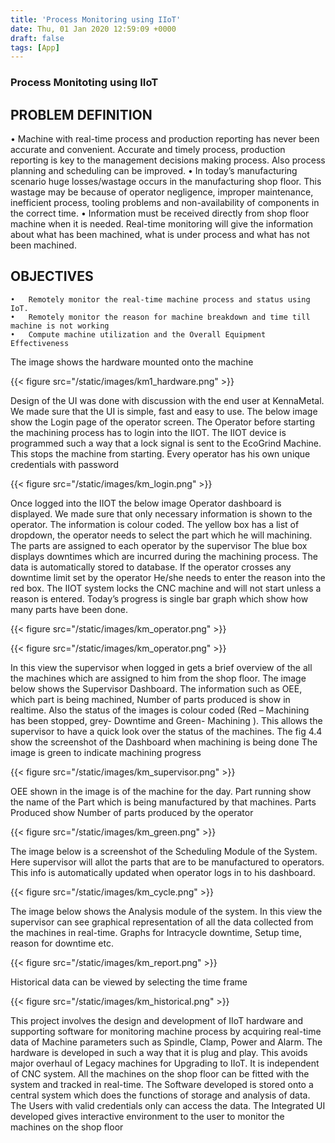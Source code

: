 ```yaml
---
title: 'Process Monitoring using IIoT'
date: Thu, 01 Jan 2020 12:59:09 +0000
draft: false
tags: [App]
---
```


### Process Monitoting using IIoT


## PROBLEM DEFINITION
   •	Machine with real-time process and production reporting has never been accurate and convenient. Accurate and timely process, production reporting is key to the management decisions making process. Also process planning and scheduling can be improved. 
   •	In today’s manufacturing scenario huge losses/wastage occurs in the manufacturing shop floor. This wastage may be because of operator negligence, improper maintenance, inefficient process, tooling problems and non-availability of components in the correct time. 
   •	Information must be received directly from shop floor machine when it is needed. Real-time monitoring will give the information about what has been machined, what is under process and what has not been machined. 

##  OBJECTIVES
    •	Remotely monitor the real-time machine process and status using IoT. 
    •	Remotely monitor the reason for machine breakdown and time till machine is not working 
    •	Compute machine utilization and the Overall Equipment Effectiveness

The image shows the hardware mounted onto the machine

{{< figure src="/static/images/km1_hardware.png"  >}}


Design of the UI was done with discussion with the end user at KennaMetal. We made sure that the UI is simple, fast and easy to use. The below image show the Login page of the operator screen. The Operator before starting the machining process has to login into the IIOT. The IIOT device is programmed such a way that a lock signal is sent to the EcoGrind Machine. This stops the machine from starting. Every operator has his own unique credentials with password

{{< figure src="/static/images/km_login.png"  >}}


Once logged into the IIOT the below image Operator dashboard is displayed. We made sure that only necessary information is shown to the operator. The information is colour coded. The yellow box has a list of dropdown, the operator needs to select the part which he will machining. The parts are assigned to each operator by the supervisor The blue box displays downtimes which are incurred during the machining process. The data is automatically stored to database. If the operator crosses any downtime limit set by the operator He/she needs to enter the reason into the red box. The IIOT system locks the CNC machine and will not start unless a reason is entered. Today’s progress is single bar graph which show how many parts have been done.


{{< figure src="/static/images/km_operator.png"  >}}

{{< figure src="/static/images/km_operator.png"  >}}

In this view the supervisor when logged in gets a brief overview of the all the machines which are assigned to him from the shop floor. The image below shows the Supervisor Dashboard. The information such as  OEE, which part is being machined, Number of parts produced is show in realtime. Also the status of the images is colour coded (Red – Machining has been stopped, grey- Downtime and Green- Machining ). This allows the supervisor to have a quick look over the status of the machines. The fig 4.4 show the screenshot of the Dashboard when machining is being done The image is green to indicate machining progress

{{< figure src="/static/images/km_supervisor.png"  >}}

OEE shown in the image is of the machine for the day. Part running show the name of the Part which is being manufactured by that machines. Parts Produced show Number of parts produced by the operator

{{< figure src="/static/images/km_green.png"  >}}


The image below is a screenshot of the Scheduling Module of the System. Here supervisor will allot the parts that are to be manufactured to  operators. This info is automatically updated when operator logs in to his dashboard.

{{< figure src="/static/images/km_cycle.png"  >}}

The image below shows the Analysis module of the system. In this view the supervisor can see graphical representation of all the data collected from the machines in real-time. Graphs for Intracycle downtime, Setup time, reason for downtime etc. 


{{< figure src="/static/images/km_report.png"  >}}


Historical data can be viewed by selecting the time frame 

{{< figure src="/static/images/km_historical.png"  >}}


This project involves the design and development of IIoT hardware and supporting software for monitoring machine process by acquiring real-time data of Machine parameters such as Spindle, Clamp, Power and Alarm. The hardware is developed in such a way that it is plug and play. This avoids major overhaul of Legacy machines for Upgrading to IIoT. It is independent of CNC system. All the machines on the shop floor can be fitted with the system and tracked in real-time.
The Software developed is stored onto a central system which does the functions of storage and analysis of data. The Users with valid credentials only can access the data. The Integrated UI developed gives interactive environment to the user to monitor the machines on the shop floor
